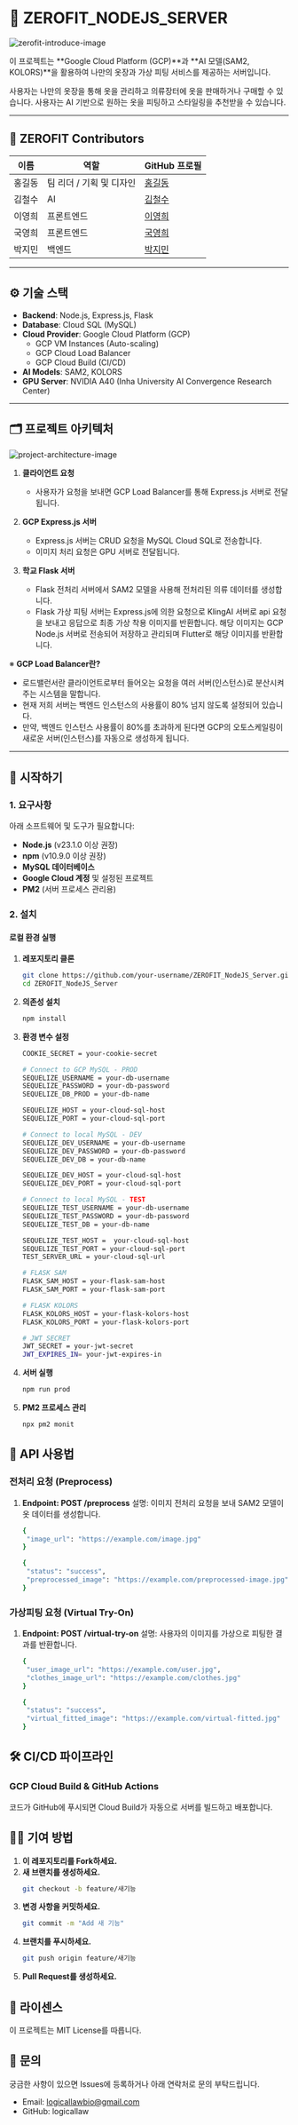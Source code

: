 # 👚 ZEROFIT_NODEJS_SERVER
![zerofit-introduce-image](public/app_image.png)  

이 프로젝트는 **Google Cloud Platform (GCP)**과 **AI 모델(SAM2, KOLORS)**을 활용하여 나만의 옷장과 가상 피팅 서비스를 제공하는 서버입니다.  

사용자는 나만의 옷장을 통해 옷을 관리하고 의류장터에 옷을 판매하거나 구매할 수 있습니다.
사용자는 AI 기반으로 원하는 옷을 피팅하고 스타일링을 추천받을 수 있습니다.

---

## 👥 ZEROFIT Contributors

| 이름          | 역할                | GitHub 프로필                      |
|---------------|---------------------|-----------------------------------|
| 홍길동        | 팀 리더 / 기획 및 디자인 | [홍길동](https://github.com/username1) |
| 김철수        | AI       | [김철수](https://github.com/username2) |
| 이영희        | 프론트엔드    | [이영희](https://github.com/username3) |
| 국영희        | 프론트엔드    | [국영희](https://github.com/username3) |
| 박지민        | 백엔드     | [박지민](https://github.com/logicallaw) |

---

## ⚙️ 기술 스택

- **Backend**: Node.js, Express.js, Flask
- **Database**: Cloud SQL (MySQL)  
- **Cloud Provider**: Google Cloud Platform (GCP)  
  - GCP VM Instances (Auto-scaling)  
  - GCP Cloud Load Balancer  
  - GCP Cloud Build (CI/CD)  
- **AI Models**: SAM2, KOLORS  
- **GPU Server**: NVIDIA A40 (Inha University AI Convergence Research Center)  

---

## 🗂️ 프로젝트 아키텍처

![project-architecture-image](public/architecture.png)  

1. **클라이언트 요청**  
   - 사용자가 요청을 보내면 GCP Load Balancer를 통해 Express.js 서버로 전달됩니다.

2. **GCP Express.js 서버**  
   - Express.js 서버는 CRUD 요청을 MySQL Cloud SQL로 전송합니다.  
   - 이미지 처리 요청은 GPU 서버로 전달됩니다.

3. **학교 Flask 서버**  
   - Flask 전처리 서버에서 SAM2 모델을 사용해 전처리된 의류 데이터를 생성합니다.  
   - Flask 가상 피팅 서버는 Express.js에 의한 요청으로 KlingAI 서버로 api 요청을 보내고 응답으로 최종 가상 착용 이미지를 반환합니다. 해당 이미지는 GCP Node.js 서버로 전송되어 저장하고 관리되며 Flutter로 해당 이미지를 반환합니다.

※  **GCP Load Balancer란?**  
   - 로드밸런서란 클라이언트로부터 들어오는 요청을 여러 서버(인스턴스)로 분산시켜주는 시스템을 말합니다.
   - 현재 저희 서버는 백엔드 인스턴스의 사용률이 80% 넘지 않도록 설정되어 있습니다.
   - 만약, 백엔드 인스턴스 사용률이 80%를 초과하게 된다면 GCP의 오토스케일링이 새로운 서버(인스턴스)를 자동으로 생성하게 됩니다.

---

## 🚀 시작하기

### 1. 요구사항

아래 소프트웨어 및 도구가 필요합니다:

- **Node.js** (v23.1.0 이상 권장)
- **npm** (v10.9.0 이상 권장)
- **MySQL 데이터베이스**  
- **Google Cloud 계정** 및 설정된 프로젝트  
- **PM2** (서버 프로세스 관리용)

### 2. 설치

#### **로컬 환경 실행**

1. **레포지토리 클론**
   ```bash
   git clone https://github.com/your-username/ZEROFIT_NodeJS_Server.git
   cd ZEROFIT_NodeJS_Server
2. **의존성 설치**
   ```bash
   npm install
3. **환경 변수 설정**
   ```bash
   COOKIE_SECRET = your-cookie-secret

   # Connect to GCP MySQL - PROD
   SEQUELIZE_USERNAME = your-db-username
   SEQUELIZE_PASSWORD = your-db-password
   SEQUELIZE_DB_PROD = your-db-name

   SEQUELIZE_HOST = your-cloud-sql-host
   SEQUELIZE_PORT = your-cloud-sql-port

   # Connect to local MySQL - DEV
   SEQUELIZE_DEV_USERNAME = your-db-username
   SEQUELIZE_DEV_PASSWORD = your-db-password
   SEQUELIZE_DEV_DB = your-db-name

   SEQUELIZE_DEV_HOST = your-cloud-sql-host
   SEQUELIZE_DEV_PORT = your-cloud-sql-port

   # Connect to local MySQL - TEST 
   SEQUELIZE_TEST_USERNAME = your-db-username
   SEQUELIZE_TEST_PASSWORD = your-db-password
   SEQUELIZE_TEST_DB = your-db-name

   SEQUELIZE_TEST_HOST =  your-cloud-sql-host
   SEQUELIZE_TEST_PORT = your-cloud-sql-port
   TEST_SERVER_URL = your-cloud-sql-url

   # FLASK SAM
   FLASK_SAM_HOST = your-flask-sam-host
   FLASK_SAM_PORT = your-flask-sam-port

   # FLASK KOLORS
   FLASK_KOLORS_HOST = your-flask-kolors-host
   FLASK_KOLORS_PORT = your-flask-kolors-port

   # JWT SECRET
   JWT_SECRET = your-jwt-secret
   JWT_EXPIRES_IN= your-jwt-expires-in
   ```
4. **서버 실행**
   ```bash
   npm run prod
   ```
5. **PM2 프로세스 관리**
   ```bash
   npx pm2 monit
   ```
## 📡 API 사용법

### **전처리 요청 (Preprocess)**

1. **Endpoint: POST /preprocess**
   설명: 이미지 전처리 요청을 보내 SAM2 모델이 옷 데이터를 생성합니다.
   ```bash
   {
    "image_url": "https://example.com/image.jpg"
   }
   ```
   ```bash
   {
    "status": "success",
    "preprocessed_image": "https://example.com/preprocessed-image.jpg"
   }
   ```
   
### **가상피팅 요청 (Virtual Try-On)**

1. **Endpoint: POST /virtual-try-on**
   설명: 사용자의 이미지를 가상으로 피팅한 결과를 반환합니다.
   ```bash
   {
    "user_image_url": "https://example.com/user.jpg",
    "clothes_image_url": "https://example.com/clothes.jpg"
   }
   ```
   ```bash
   {
    "status": "success",
    "virtual_fitted_image": "https://example.com/virtual-fitted.jpg"
   }
   ```

## 🛠️ CI/CD 파이프라인

### **GCP Cloud Build & GitHub Actions**
코드가 GitHub에 푸시되면 Cloud Build가 자동으로 서버를 빌드하고 배포합니다.

## 🧑‍💻 기여 방법

1. **이 레포지토리를 Fork하세요.**
2. **새 브랜치를 생성하세요.**
   ```bash
   git checkout -b feature/새기능
   ```
3. **변경 사항을 커밋하세요.**
   ```bash
   git commit -m "Add 새 기능"
   ```
4. **브랜치를 푸시하세요.**
   ```bash
   git push origin feature/새기능
   ```
5. **Pull Request를 생성하세요.**

## 📄 라이센스
이 프로젝트는 MIT License를 따릅니다.

## 📝 문의
궁금한 사항이 있으면 Issues에 등록하거나 아래 연락처로 문의 부탁드립니다.
 - Email: logicallawbio@gmail.com
 - GitHub: logicallaw